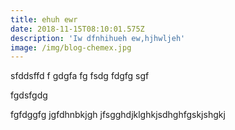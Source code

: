 ```yaml
---
title: ehuh ewr
date: 2018-11-15T08:10:01.575Z
description: 'Iw dfnhihueh ew,hjhwljeh'
image: /img/blog-chemex.jpg
---
```

sfddsffd f gdgfa fg fsdg fdgfg sgf

fgdsfgdg

fgfdggfg jgfdhnbkjgh jfsgghdjklghkjsdhghfgskjshgkj

